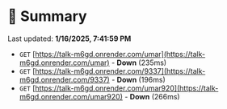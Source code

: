 # 📖 Summary
Last updated: **1/16/2025, 7:41:59 PM**

- `GET` [https://talk-m6gd.onrender.com/umar](https://talk-m6gd.onrender.com/umar) - **Down** (235ms)
- `GET` [https://talk-m6gd.onrender.com/9337](https://talk-m6gd.onrender.com/9337) - **Down** (196ms)
- `GET` [https://talk-m6gd.onrender.com/umar920](https://talk-m6gd.onrender.com/umar920) - **Down** (266ms)
